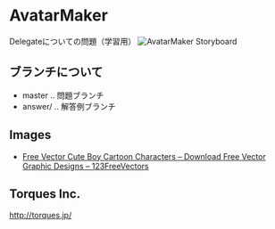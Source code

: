 # AvatarMaker

Delegateについての問題（学習用）
![AvatarMaker Storyboard](https://raw.githubusercontent.com/HiromichiYamada/AvatarMakerProblem/master/storyboard-screenshot.png)

## ブランチについて

* master .. 問題ブランチ
* answer/ .. 解答例ブランチ

## Images

* [Free Vector Cute Boy Cartoon Characters – Download Free Vector Graphic Designs – 123FreeVectors](http://allfree-clipart-design.com/people/free-vector-cute-boy-cartoon-characters/)

## Torques Inc.

http://torques.jp/
